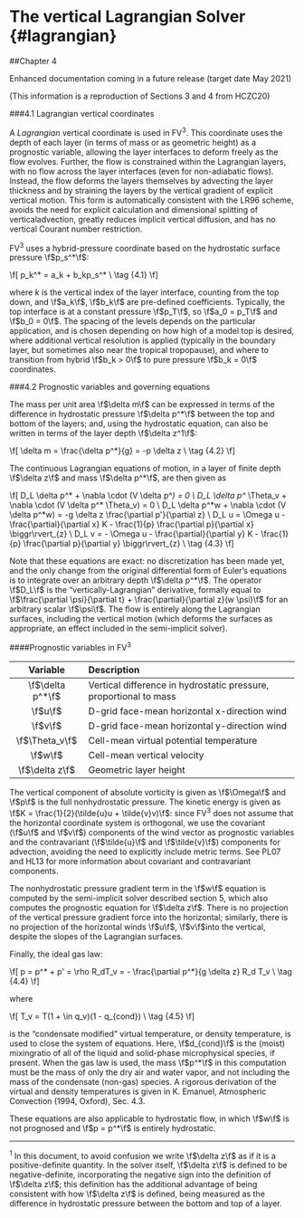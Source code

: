 The vertical Lagrangian Solver {#lagrangian}
=========================================

##Chapter 4 

Enhanced documentation coming in a future release (target date May 2021)

(This information is a reproduction of Sections 3 and 4 from HCZC20)

###4.1 Lagrangian vertical coordinates

A *Lagrangian* vertical coordinate is used in FV<sup>3</sup>. This coordinate uses the depth of each layer (in terms of mass or as geometric height) as a prognostic variable, allowing the layer interfaces to deform freely as the flow evolves. Further, the flow is constrained within the Lagrangian layers, with no flow across the layer interfaces (even for non-adiabatic flows). Instead, the flow deforms the layers themselves by advecting the layer thickness and by straining the layers by the vertical gradient of explicit vertical motion. This form is automatically consistent with the LR96 scheme, avoids the need for explicit calculation and dimensional splitting of verticaladvection, greatly reduces implicit vertical diffusion, and has no vertical Courant number restriction.

FV<sup>3</sup> uses a hybrid-pressure coordinate based on the hydrostatic surface pressure \f$p_s^*\f$:

\f[
 p_k^* = a_k + b_kp_s^*  \\  \tag {4.1}
 \f]

where *k* is the vertical index of the layer interface, counting from the top down, and \f$a_k\f$, \f$b_k\f$ are pre-defined coefficients. Typically, the top interface is at a constant pressure \f$p_T\f$, so \f$a_0 = p_T\f$ and \f$b_0 = 0\f$. The spacing of the levels depends on the particular application, and is chosen depending on how high of a model top is desired, where additional vertical resolution is applied (typically in the boundary layer, but sometimes also near the tropical tropopause), and where to transition from hybrid \f$b_k > 0\f$ to pure pressure \f$b_k = 0\f$ coordinates.

###4.2 Prognostic variables and governing equations

The mass per unit area \f$\delta m\f$ can be expressed in terms of the difference in hydrostatic pressure \f$\delta p^*\f$ between the top and bottom of the layers; and, using the hydrostatic equation, can also be written in terms of the layer depth \f$\delta z^1\f$:

\f[
 \delta m = \frac{\delta p^*}{g} = -p \delta z  \\  \tag {4.2} 
  \f]

The continuous Lagrangian equations of motion, in a layer of finite depth \f$\delta z\f$ and mass \f$\delta p^*\f$, are then given as

\f[
 D_L \delta p^* + \nabla \cdot (V \delta p^*) = 0  \\
 D_L \delta p^* \Theta_v + \nabla \cdot (V \delta p^* \Theta_v) = 0  \\
 D_L \delta p^*w + \nabla \cdot (V \delta p^*w) = -g \delta z \frac{\partial p'}{\partial z}  \\
 D_L u = \Omega u - \frac{\partial}{\partial x} K - \frac{1}{p} \frac{\partial p}{\partial x} \biggr\rvert_{z} \\
 D_L v = - \Omega u - \frac{\partial}{\partial y} K - \frac{1}{p} \frac{\partial p}{\partial y} \biggr\rvert_{z}  \\  \tag {4.3}
  \f]

Note that these equations are exact: no discretization has been made yet, and the only change from the original differential form of Euler’s equations is to integrate over an arbitrary depth \f$\delta p^*\f$. The operator \f$D_L\f$ is the “vertically-Lagrangian” derivative, formally equal to \f$\frac{\partial \psi}{\partial t} + \frac{\partial}{\partial z}(w \psi)\f$ for an arbitrary scalar \f$\psi\f$. The flow is entirely along the Lagrangian surfaces, including the vertical motion (which deforms the surfaces as appropriate, an effect included in the semi-implicit solver).

####Prognostic variables in FV<sup>3</sup>

Variable         | Description
:--------------: | :---------- 
\f$\delta p^*\f$ | Vertical difference in hydrostatic pressure, proportional to mass
\f$u\f$          | D-grid face-mean horizontal x-direction wind
\f$v\f$          | D-grid face-mean horizontal y-direction wind
\f$\Theta_v\f$   | Cell-mean virtual potential temperature
\f$w\f$          | Cell-mean vertical velocity
\f$\delta z\f$   | Geometric layer height

The vertical component of absolute vorticity is given as \f$\Omega\f$ and \f$p\f$ is the full nonhydrostatic pressure. The kinetic energy is given as \f$K = \frac{1}{2}(\tilde{u}u + \tilde{v}v)\f$: since FV<sup>3</sup> does not assume that the horizontal coordinate system is orthogonal, we use the covariant (\f$u\f$ and \f$v\f$) components of the wind vector as prognostic variables and the contravariant (\f$\tilde{u}\f$ and \f$\tilde{v}\f$) components for advection, avoiding the need to explicitly include metric terms. See PL07 and HL13 for more information about covariant and contravariant components.

The nonhydrostatic pressure gradient term in the \f$w\f$ equation is computed by the semi-implicit solver described section 5, which also computes the prognostic equation for \f$\delta z\f$. There is no projection of the vertical pressure gradient force into the horizontal; similarly, there is no projection of the horizontal winds \f$u\f$, \f$v\f$into the vertical, despite the slopes of the Lagrangian surfaces.

Finally, the ideal gas law:

\f[
 p = p^* + p' = \rho R_dT_v = - \frac{\partial p^*}{g \delta z} R_d T_v  \\  \tag {4.4}
  \f]

where

\f[
 T_v = T(1 + \in q_v)(1 - q_{cond})  \\ \tag {4.5}
  \f]

is the “condensate modified” virtual temperature, or density temperature, is used to close the system of equations. Here, \f$d_{cond}\f$ is the (moist) mixingratio of all of the liquid and solid-phase microphysical species, if present. When the gas law is used, the mass \f$p^*\f$ in this computation must be the mass of only the dry air and water vapor, and not including the mass of the condensate (non-gas) species. A rigorous derivation of the virtual and density temperatures is given in K. Emanuel, Atmospheric Convection (1994, Oxford), Sec. 4.3.

These equations are also applicable to hydrostatic flow, in which \f$w\f$ is not prognosed and \f$p = p^*\f$  is entirely hydrostatic.


______________________________
<sup>1</sup> In this document, to avoid confusion we write \f$\delta z\f$ as if it is a positive-definite quantity. In the solver itself, \f$\delta z\f$ is defined to be negative-definite, incorporating the negative sign into the definition of \f$\delta z\f$; this definition has the additional advantage of being consistent with how \f$\delta z\f$ is defined, being measured as the difference in hydrostatic pressure between the bottom and top of a layer.
